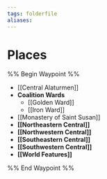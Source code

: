 ```yaml
---
tags: folderfile
aliases:
---
```


# Places
%% Begin Waypoint %%
- [[Central Alaturmen]]
- **Coalition Wards**
	- [[Golden Ward]]
	- [[Iron Ward]]
- [[Monastery of Saint Susan]]
- **[[Northeastern Central]]**
- **[[Northwestern Central]]**
- **[[Southeastern Central]]**
- **[[Southwestern Central]]**
- **[[World Features]]**

%% End Waypoint %%
